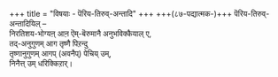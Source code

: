 +++
title = "विषयाः - पॆरिय-तिरुव्-अन्तादि"
+++
+++(८७-पद्यात्मक-)+++  पॆरिय-तिरुव्-अन्तादियिल् –  
निरतिशय-भोग्यऩ् आऩ ऎम्-बॆरुमानै अनुभविक्कैयाल् ए,  
तद्-अनुगुणम् आग तृष्णै पिऱन्दु  
तृष्णानुगुणम् आगप् (अवनैप्) पेचिय् उम्,  
निनैत्त् उम् धरिक्किऱार्।  